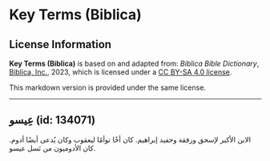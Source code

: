 # Key Terms (Biblica)

## License Information

**Key Terms (Biblica)** is based on and adapted from: _Biblica Bible Dictionary_, [Biblica, Inc.](https://www.biblica.com/), 2023, which is licensed under a [CC BY-SA 4.0 license](https://creativecommons.org/licenses/by-sa/4.0/legalcode.en).

This markdown version is provided under the same license.



--------------------------------

## عِيسو (id: 134071)

الابن الأكبر لإسحق ورفقة وحفيد إبراهيم. كان أخًا توأمًا ليعقوب وكان يُدعى أيضًا أدوم. كان الأدوميون من نَسل عيسو.


